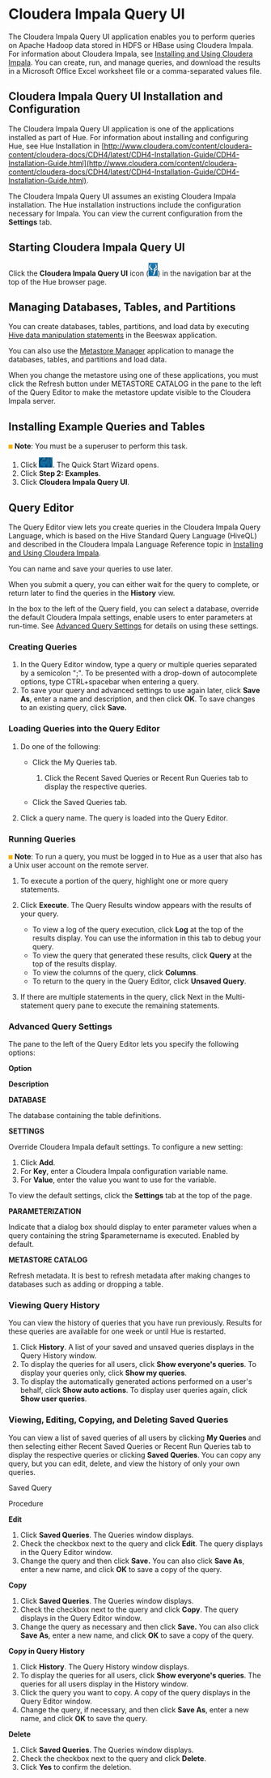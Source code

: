 
<link rel="stylesheet" href="docbook.css" type="text/css" media="screen" title="no title" charset="utf-8"></link>

Cloudera Impala Query UI
========================

The Cloudera Impala Query UI application enables you to perform queries
on Apache Hadoop data stored in HDFS or HBase using Cloudera Impala. For
information about Cloudera Impala, see [Installing and Using Cloudera
Impala](/content/support/en/documentation/cloudera-impala/cloudera-impala-documentation-v1-latest.html).
You can create, run, and manage queries, and download the results in a
Microsoft Office Excel worksheet file or a comma-separated values file.

Cloudera Impala Query UI Installation and Configuration
-------------------------------------------------------

The Cloudera Impala Query UI application is one of the applications
installed as part of Hue. For information about installing and
configuring Hue, see Hue Installation in
[http://www.cloudera.com/content/cloudera-content/cloudera-docs/CDH4/latest/CDH4-Installation-Guide/CDH4-Installation-Guide.html](http://www.cloudera.com/content/cloudera-content/cloudera-docs/CDH4/latest/CDH4-Installation-Guide/CDH4-Installation-Guide.html).

The Cloudera Impala Query UI assumes an existing Cloudera Impala
installation. The Hue installation instructions include the
configuration necessary for Impala. You can view the current
configuration from the **Settings** tab.

Starting Cloudera Impala Query UI
---------------------------------

Click the **Cloudera Impala Query UI** icon
(![image](images/icon_impala_24.png)) in the navigation bar at the top
of the Hue browser page.

Managing Databases, Tables, and Partitions
------------------------------------------

You can create databases, tables, partitions, and load data by executing
[Hive data manipulation
statements](http://archive.cloudera.com/cdh4/cdh/4/hive/language_manual/data-manipulation-statements.html)
in the Beeswax application.

You can also use the [Metastore
Manager](hue2.0ug_metastore_manager.html#xd_583c10bfdbd326ba-3ca24a24-13d80143249--7f9b)
application to manage the databases, tables, and partitions and load
data.

When you change the metastore using one of these applications, you must
click the Refresh button under METASTORE CATALOG in the pane to the left
of the Query Editor to make the metastore update visible to the Cloudera
Impala server.

Installing Example Queries and Tables
-------------------------------------

![image](images/note.jpg) **Note**: You must be a superuser to perform
this task.

1.  Click ![image](images/quick_start.png). The Quick Start Wizard
    opens.
2.  Click **Step 2: Examples**.
3.  Click **Cloudera Impala Query UI**.

Query Editor
------------

The Query Editor view lets you create queries in the Cloudera Impala
Query Language, which is based on the Hive Standard Query Language
(HiveQL) and described in the Cloudera Impala Language Reference topic
in [Installing and Using Cloudera
Impala](http://www.cloudera.com/content/cloudera-content/cloudera-docs/Impala/latest/Installing-and-Using-Impala/Installing-and-Using-Impala.html).

You can name and save your queries to use later.

When you submit a query, you can either wait for the query to complete,
or return later to find the queries in the **History** view.

In the box to the left of the Query field, you can select a database,
override the default Cloudera Impala settings, enable users to enter
parameters at run-time. See [Advanced Query Settings](#topic_5_3_2) for
details on using these settings.

### Creating Queries

1.  In the Query Editor window, type a query or multiple queries
    separated by a semicolon ";". To be presented with a drop-down of
    autocomplete options, type CTRL+spacebar when entering a query.
2.  To save your query and advanced settings to use again later, click
    **Save As**, enter a name and description, and then click **OK**. To
    save changes to an existing query, click **Save.**

### Loading Queries into the Query Editor

1.  Do one of the following:
    -   Click the My Queries tab.
        1.  Click the Recent Saved Queries or Recent Run Queries tab to
            display the respective queries.

    -   Click the Saved Queries tab.

2.  Click a query name. The query is loaded into the Query Editor.

### Running Queries

![image](images/note.jpg) **Note**: To run a query, you must be logged
in to Hue as a user that also has a Unix user account on the remote
server.

1.  To execute a portion of the query, highlight one or more query
    statements.
2.  Click **Execute**. The Query Results window appears with the results
    of your query.
    -   To view a log of the query execution, click **Log** at the top
        of the results display. You can use the information in this tab
        to debug your query.
    -   To view the query that generated these results, click **Query**
        at the top of the results display.
    -   To view the columns of the query, click **Columns**.
    -   To return to the query in the Query Editor, click **Unsaved
        Query**.

3.  If there are multiple statements in the query, click Next in the
    Multi-statement query pane to execute the remaining statements.

### Advanced Query Settings

The pane to the left of the Query Editor lets you specify the following
options:

**Option**

**Description**

**DATABASE**

The database containing the table definitions.

**SETTINGS**

Override Cloudera Impala default settings. To configure a new setting:

1.  Click **Add**.
2.  For **Key**, enter a Cloudera Impala configuration variable name.
3.  For **Value**, enter the value you want to use for the variable.

To view the default settings, click the **Settings** tab at the top of
the page.

**PARAMETERIZATION**

Indicate that a dialog box should display to enter parameter values when
a query containing the string $parametername is executed. Enabled by
default.

**METASTORE CATALOG**

Refresh metadata. It is best to refresh metadata after making changes to
databases such as adding or dropping a table.

### Viewing Query History

You can view the history of queries that you have run previously.
Results for these queries are available for one week or until Hue is
restarted.

1.  Click **History**. A list of your saved and unsaved queries displays
    in the Query History window.
2.  To display the queries for all users, click **Show everyone's
    queries**. To display your queries only, click **Show my queries**.
3.  To display the automatically generated actions performed on a user's
    behalf, click **Show auto actions**. To display user queries again,
    click **Show user queries**.

### Viewing, Editing, Copying, and Deleting Saved Queries

You can view a list of saved queries of all users by clicking **My
Queries** and then selecting either Recent Saved Queries or Recent Run
Queries tab to display the respective queries or clicking **Saved
Queries**. You can copy any query, but you can edit, delete, and view
the history of only your own queries.

Saved Query

Procedure

**Edit**

1.  Click **Saved Queries**. The Queries window displays.
2.  Check the checkbox next to the query and click **Edit**. The query
    displays in the Query Editor window.
3.  Change the query and then click **Save.** You can also click **Save
    As**, enter a new name, and click **OK** to save a copy of the
    query.

**Copy**

1.  Click **Saved Queries**. The Queries window displays.
2.  Check the checkbox next to the query and click **Copy**. The query
    displays in the Query Editor window.
3.  Change the query as necessary and then click **Save.** You can also
    click **Save As**, enter a new name, and click **OK** to save a copy
    of the query.

**Copy in Query History**

1.  Click **History**. The Query History window displays.
2.  To display the queries for all users, click **Show everyone's
    queries**. The queries for all users display in the History window.
3.  Click the query you want to copy. A copy of the query displays in
    the Query Editor window.
4.  Change the query, if necessary, and then click **Save As**, enter a
    new name, and click **OK** to save the query.

**Delete**

1.  Click **Saved Queries**. The Queries window displays.
2.  Check the checkbox next to the query and click **Delete**.
3.  Click **Yes** to confirm the deletion.
